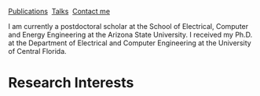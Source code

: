 <a href="https://scholar.google.com/scholar?hl=en&as_sdt=0%2C3&q=pouria+saidi&btnG=">Publications</a> &nbsp;[Talks](Talks.md) &nbsp;<a href="contact">Contact me</a> &nbsp; 

I am currently a postdoctoral scholar at the School of Electrical, Computer and Energy Engineering at the Arizona State University. I received my Ph.D. at the Department of Electrical and Computer Engineering at the University of Central Florida.

# Research Interests

